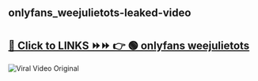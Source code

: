 
 ## onlyfans_weejulietots-leaked-video 

# <h2><a href="https://clipsfans.com/onlyfans_weejulietots&ref=git">🔗 Click to LINKS ⏩⏩ 👉 🟢 onlyfans weejulietots </a></h2>

<a href="https://clipsfans.com/onlyfans_weejulietots&ref=git" rel="nofollow" data-target="animated-image.originalLink"><img src="https://i.ibb.co.com/xMMVF88/686577567.gif" alt="Viral Video Original" style="max-width: 100%; display: inline-block;" data-target="animated-image.originalImage"></a>
